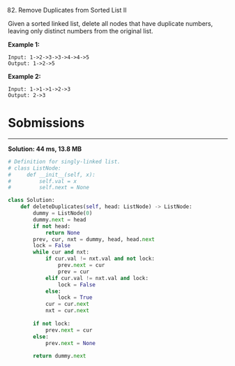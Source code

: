 82. Remove Duplicates from Sorted List II

Given a sorted linked list, delete all nodes that have duplicate numbers, leaving only distinct numbers from the original list.

**Example 1:**
```
Input: 1->2->3->3->4->4->5
Output: 1->2->5
```

**Example 2:**
```
Input: 1->1->1->2->3
Output: 2->3
```

# Sobmissions
---
**Solution: 44 ms, 13.8 MB**
```python
# Definition for singly-linked list.
# class ListNode:
#     def __init__(self, x):
#         self.val = x
#         self.next = None

class Solution:
    def deleteDuplicates(self, head: ListNode) -> ListNode:
        dummy = ListNode(0)
        dummy.next = head
        if not head:
            return None
        prev, cur, nxt = dummy, head, head.next
        lock = False
        while cur and nxt:
            if cur.val != nxt.val and not lock:
                prev.next = cur
                prev = cur
            elif cur.val != nxt.val and lock:
                lock = False
            else:
                lock = True
            cur = cur.next
            nxt = cur.next
            
        if not lock:
            prev.next = cur
        else:
            prev.next = None
            
        return dummy.next
```